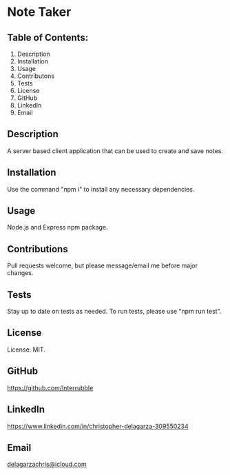 
# Note Taker

## Table of Contents:

1. Description
2. Installation
3. Usage
4. Contributons
5. Tests
6. License
7. GitHub
8. LinkedIn
9. Email

## Description

A server based client application that can be used to create and save notes.

## Installation

Use the command "npm i" to install any necessary dependencies.

## Usage

Node.js and Express npm package.

## Contributions

Pull requests welcome, but please message/email me before major changes.

## Tests

Stay up to date on tests as needed. To run tests, please use "npm run test".

## License

License: MIT.

## GitHub

https://github.com/Interrubble

## LinkedIn

https://www.linkedin.com/in/christopher-delagarza-309550234

## Email

delagarzachris@icloud.com
            